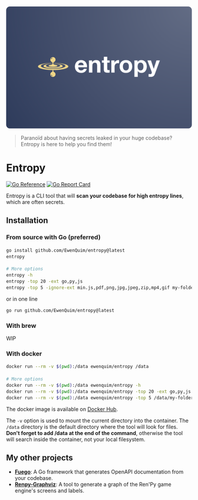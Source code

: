 ![Entropy logo](./entropy.png)

> Paranoïd about having secrets leaked in your huge codebase? Entropy is here to help you find them!

# Entropy

[![Go Reference](https://pkg.go.dev/badge/github.com/EwenQuim/entropy.svg)](https://pkg.go.dev/github.com/EwenQuim/entropy)
[![Go Report Card](https://goreportcard.com/badge/github.com/EwenQuim/entropy)](https://goreportcard.com/report/github.com/EwenQuim/entropy)

Entropy is a CLI tool that will **scan your codebase for high entropy lines**, which are often secrets.

## Installation

### From source with Go (preferred)

```bash
go install github.com/EwenQuim/entropy@latest
entropy

# More options
entropy -h
entropy -top 20 -ext go,py,js
entropy -top 5 -ignore-ext min.js,pdf,png,jpg,jpeg,zip,mp4,gif my-folder my-file1 my-file2
```

or in one line

```bash
go run github.com/EwenQuim/entropy@latest
```

### With brew

WIP

### With docker

```bash
docker run --rm -v $(pwd):/data ewenquim/entropy /data

# More options
docker run --rm -v $(pwd):/data ewenquim/entropy -h
docker run --rm -v $(pwd):/data ewenquim/entropy -top 20 -ext go,py,js /data
docker run --rm -v $(pwd):/data ewenquim/entropy -top 5 /data/my-folder /data/my-file
```

The docker image is available on [Docker Hub](https://hub.docker.com/r/ewenquim/entropy).

The `-v` option is used to mount the current directory into the container. The `/data` directory is the default directory where the tool will look for files. **Don't forget to add /data at the end of the command**, otherwise the tool will search inside the container, not your local filesystem.

## My other projects

- [**Fuego**](https://github.com/go-fuego/fuego): A Go framework that generates OpenAPI documentation from your codebase.
- [**Renpy-Graphviz**](https://github.com/EwenQuim/renpy-graphviz): A tool to generate a graph of the Ren'Py game engine's screens and labels.
